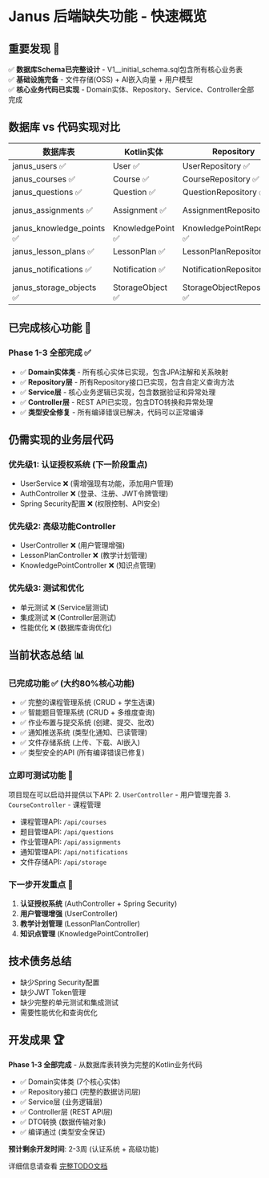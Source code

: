 # Janus 后端缺失功能 - 快速概览

## 重要发现 🎉
✅ **数据库Schema已完整设计** - V1__initial_schema.sql包含所有核心业务表  
✅ **基础设施完备** - 文件存储(OSS) + AI嵌入向量 + 用户模型  
✅ **核心业务代码已实现** - Domain实体、Repository、Service、Controller全部完成

## 数据库 vs 代码实现对比
| 数据库表 | Kotlin实体 | Repository | Service | Controller |
|---------|-----------|------------|---------|------------|
| janus_users ✅ | User ✅ | UserRepository ✅ | ❌ | ❌ |
| janus_courses ✅ | Course ✅ | CourseRepository ✅ | CourseService ✅ | CourseController ✅ |
| janus_questions ✅ | Question ✅ | QuestionRepository ✅ | QuestionService ✅ | QuestionController ✅ |
| janus_assignments ✅ | Assignment ✅ | AssignmentRepository ✅ | AssignmentService ✅ | AssignmentController ✅ |
| janus_knowledge_points ✅ | KnowledgePoint ✅ | KnowledgePointRepository ✅ | ❌ | ❌ |
| janus_lesson_plans ✅ | LessonPlan ✅ | LessonPlanRepository ✅ | ❌ | ❌ |
| janus_notifications ✅ | Notification ✅ | NotificationRepository ✅ | NotificationService ✅ | NotificationController ✅ |
| janus_storage_objects ✅ | StorageObject ✅ | StorageObjectRepository ✅ | OssService ✅ | StorageController ✅ |

## 已完成核心功能 🎉

### Phase 1-3 全部完成 ✅
- ✅ **Domain实体类** - 所有核心实体已实现，包含JPA注解和关系映射
- ✅ **Repository层** - 所有Repository接口已实现，包含自定义查询方法
- ✅ **Service层** - 核心业务逻辑已实现，包含数据验证和异常处理
- ✅ **Controller层** - REST API已实现，包含DTO转换和异常处理
- ✅ **类型安全修复** - 所有编译错误已解决，代码可以正常编译

## 仍需实现的业务层代码

### 优先级1: 认证授权系统 (下一阶段重点)
- UserService ❌ (需增强现有功能，添加用户管理)
- AuthController ❌ (登录、注册、JWT令牌管理)
- Spring Security配置 ❌ (权限控制、API安全)

### 优先级2: 高级功能Controller
- UserController ❌ (用户管理增强)
- LessonPlanController ❌ (教学计划管理)
- KnowledgePointController ❌ (知识点管理)

### 优先级3: 测试和优化
- 单元测试 ❌ (Service层测试)
- 集成测试 ❌ (Controller层测试)
- 性能优化 ❌ (数据库查询优化)

## 当前状态总结 📊

### 已完成功能 ✅ (大约80%核心功能)
- ✅ 完整的课程管理系统 (CRUD + 学生选课)
- ✅ 智能题目管理系统 (CRUD + 多维度查询)
- ✅ 作业布置与提交系统 (创建、提交、批改)
- ✅ 通知推送系统 (类型化通知、已读管理)
- ✅ 文件存储系统 (上传、下载、AI嵌入)
- ✅ 类型安全的API (所有编译错误已修复)

### 立即可测试功能 🚀
项目现在可以启动并提供以下API:
2. `UserController` - 用户管理完善
3. `CourseController` - 课程管理  
- 课程管理API: `/api/courses`
- 题目管理API: `/api/questions`
- 作业管理API: `/api/assignments`
- 通知管理API: `/api/notifications`
- 文件存储API: `/api/storage`

### 下一步开发重点 🎯
1. **认证授权系统** (AuthController + Spring Security)
2. **用户管理增强** (UserController)
3. **教学计划管理** (LessonPlanController)
4. **知识点管理** (KnowledgePointController)

## 技术债务总结
- 缺少Spring Security配置
- 缺少JWT Token管理
- 缺少完整的单元测试和集成测试
- 需要性能优化和查询优化

## 开发成果 🏆
**Phase 1-3 全部完成** - 从数据库表转换为完整的Kotlin业务代码
- ✅ Domain实体类 (7个核心实体)
- ✅ Repository接口 (完整的数据访问层)
- ✅ Service层 (业务逻辑层)
- ✅ Controller层 (REST API层)
- ✅ DTO转换 (数据传输对象)
- ✅ 编译通过 (类型安全保证)

**预计剩余开发时间**: 2-3周 (认证系统 + 高级功能)

详细信息请查看 [完整TODO文档](./TODO.md)